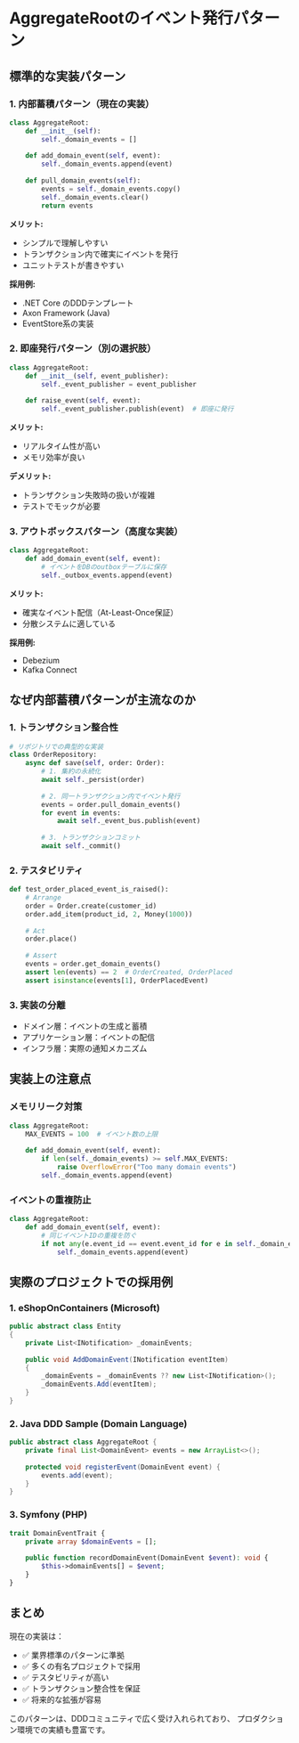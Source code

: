 # AggregateRootのイベント発行パターン

## 標準的な実装パターン

### 1. 内部蓄積パターン（現在の実装）
```python
class AggregateRoot:
    def __init__(self):
        self._domain_events = []
    
    def add_domain_event(self, event):
        self._domain_events.append(event)
    
    def pull_domain_events(self):
        events = self._domain_events.copy()
        self._domain_events.clear()
        return events
```

**メリット:**
- シンプルで理解しやすい
- トランザクション内で確実にイベントを発行
- ユニットテストが書きやすい

**採用例:**
- .NET Core のDDDテンプレート
- Axon Framework (Java)
- EventStore系の実装

### 2. 即座発行パターン（別の選択肢）
```python
class AggregateRoot:
    def __init__(self, event_publisher):
        self._event_publisher = event_publisher
    
    def raise_event(self, event):
        self._event_publisher.publish(event)  # 即座に発行
```

**メリット:**
- リアルタイム性が高い
- メモリ効率が良い

**デメリット:**
- トランザクション失敗時の扱いが複雑
- テストでモックが必要

### 3. アウトボックスパターン（高度な実装）
```python
class AggregateRoot:
    def add_domain_event(self, event):
        # イベントをDBのoutboxテーブルに保存
        self._outbox_events.append(event)
```

**メリット:**
- 確実なイベント配信（At-Least-Once保証）
- 分散システムに適している

**採用例:**
- Debezium
- Kafka Connect

## なぜ内部蓄積パターンが主流なのか

### 1. トランザクション整合性
```python
# リポジトリでの典型的な実装
class OrderRepository:
    async def save(self, order: Order):
        # 1. 集約の永続化
        await self._persist(order)
        
        # 2. 同一トランザクション内でイベント発行
        events = order.pull_domain_events()
        for event in events:
            await self._event_bus.publish(event)
        
        # 3. トランザクションコミット
        await self._commit()
```

### 2. テスタビリティ
```python
def test_order_placed_event_is_raised():
    # Arrange
    order = Order.create(customer_id)
    order.add_item(product_id, 2, Money(1000))
    
    # Act
    order.place()
    
    # Assert
    events = order.get_domain_events()
    assert len(events) == 2  # OrderCreated, OrderPlaced
    assert isinstance(events[1], OrderPlacedEvent)
```

### 3. 実装の分離
- ドメイン層：イベントの生成と蓄積
- アプリケーション層：イベントの配信
- インフラ層：実際の通知メカニズム

## 実装上の注意点

### メモリリーク対策
```python
class AggregateRoot:
    MAX_EVENTS = 100  # イベント数の上限
    
    def add_domain_event(self, event):
        if len(self._domain_events) >= self.MAX_EVENTS:
            raise OverflowError("Too many domain events")
        self._domain_events.append(event)
```

### イベントの重複防止
```python
class AggregateRoot:
    def add_domain_event(self, event):
        # 同じイベントIDの重複を防ぐ
        if not any(e.event_id == event.event_id for e in self._domain_events):
            self._domain_events.append(event)
```

## 実際のプロジェクトでの採用例

### 1. eShopOnContainers (Microsoft)
```csharp
public abstract class Entity
{
    private List<INotification> _domainEvents;
    
    public void AddDomainEvent(INotification eventItem)
    {
        _domainEvents = _domainEvents ?? new List<INotification>();
        _domainEvents.Add(eventItem);
    }
}
```

### 2. Java DDD Sample (Domain Language)
```java
public abstract class AggregateRoot {
    private final List<DomainEvent> events = new ArrayList<>();
    
    protected void registerEvent(DomainEvent event) {
        events.add(event);
    }
}
```

### 3. Symfony (PHP)
```php
trait DomainEventTrait {
    private array $domainEvents = [];
    
    public function recordDomainEvent(DomainEvent $event): void {
        $this->domainEvents[] = $event;
    }
}
```

## まとめ

現在の実装は：
- ✅ 業界標準のパターンに準拠
- ✅ 多くの有名プロジェクトで採用
- ✅ テスタビリティが高い
- ✅ トランザクション整合性を保証
- ✅ 将来的な拡張が容易

このパターンは、DDDコミュニティで広く受け入れられており、
プロダクション環境での実績も豊富です。